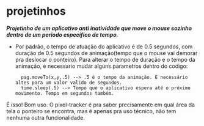 # projetinhos

***Projetinho de um aplicativo anti inatividade que move o mouse sozinho dentro de um periodo específico de tempo.***

- Por padrão, o tempo de atuação do aplicativo é de 0.5 segundos, com duração de 0.5 segundos de animação(tempo que o mouse vai demorar pra deslocar o ponteiro).
Para alterar o tempo de duração e o tempo da animação, é necessario mudar alguns parametros dentro do codigo:

  
        pag.moveTo(x,y,.5) --> .5 é o tempo da animação. É necessário altes para um valor valido de segundos.
        time.sleep(.5) --> Tempo que o aplicativo espera até o próximo movimento. Tempo em segundos também.
        
É isso! Bom uso. O pixel-tracker é pra saber precisamente em qual área da tela o ponteiro se encontra, mas é apenas
pra uso técnico, não tem nenhuma outra funcionalidade.
